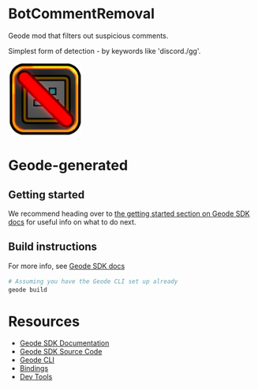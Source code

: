 # BotCommentRemoval
Geode mod that filters out suspicious comments.

Simplest form of detection - by keywords like 'discord./gg'.

<img src="logo.png" width="150" alt="the mod's logo" />

# Geode-generated

## Getting started
We recommend heading over to [the getting started section on Geode SDK docs](https://docs.geode-sdk.org/getting-started/) for useful info on what to do next.

## Build instructions
For more info, see [Geode SDK docs](https://docs.geode-sdk.org/getting-started/create-mod#build)
```sh
# Assuming you have the Geode CLI set up already
geode build
```

# Resources
* [Geode SDK Documentation](https://docs.geode-sdk.org/)
* [Geode SDK Source Code](https://github.com/geode-sdk/geode/)
* [Geode CLI](https://github.com/geode-sdk/cli)
* [Bindings](https://github.com/geode-sdk/bindings/)
* [Dev Tools](https://github.com/geode-sdk/DevTools)
